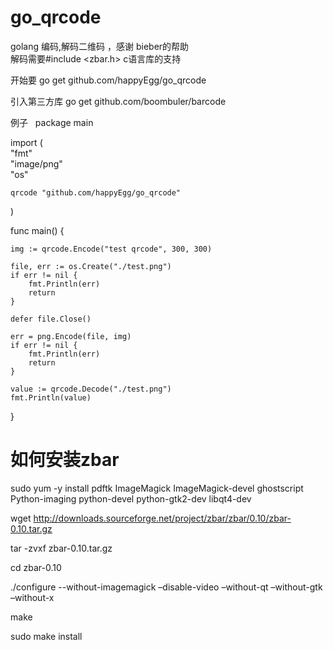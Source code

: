 # go_qrcode
golang 编码,解码二维码 ，感谢 bieber的帮助  
解码需要#include <zbar.h> c语言库的支持

开始要 go get github.com/happyEgg/go_qrcode  

引入第三方库 go get github.com/boombuler/barcode  

例子  
package main  

import (  
	"fmt"  
	"image/png"  
	"os"  

	qrcode "github.com/happyEgg/go_qrcode"
)

func main() {  

	img := qrcode.Encode("test qrcode", 300, 300)

	file, err := os.Create("./test.png")
	if err != nil {  
		fmt.Println(err)  
		return  
	}

	defer file.Close()  

	err = png.Encode(file, img)  
	if err != nil {  
		fmt.Println(err)  
		return  
	}

	value := qrcode.Decode("./test.png")  
	fmt.Println(value)
}

# 如何安装zbar
sudo yum -y install pdftk ImageMagick ImageMagick-devel ghostscript Python-imaging python-devel python-gtk2-dev libqt4-dev 

wget http://downloads.sourceforge.net/project/zbar/zbar/0.10/zbar-0.10.tar.gz  

tar -zvxf zbar-0.10.tar.gz  

cd zbar-0.10

./configure --without-imagemagick –disable-video –without-qt –without-gtk –without-x   

make  

sudo make install  

